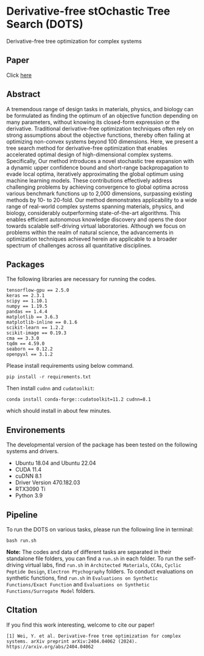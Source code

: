 # Derivative-free stOchastic Tree Search (DOTS)
Derivative-free tree optimization for complex systems

## Paper
Click [here](https://arxiv.org/abs/2404.04062)

## Abstract

A tremendous range of design tasks in materials, physics, and biology can be formulated as finding the optimum of an objective function depending on many parameters, without knowing its closed-form expression or the derivative. Traditional derivative-free optimization techniques often rely on strong assumptions about the objective functions, thereby often failing at optimizing non-convex systems beyond 100 dimensions. Here, we present a tree search method for derivative-free optimization that enables accelerated optimal design of high-dimensional complex systems. Specifically, Our method introduces a novel stochastic tree expansion with a dynamic upper confidence bound and short-range backpropagation to evade local optima, iteratively approximating the global optimum using machine learning models. These contributions effectively address challenging problems by achieving convergence to global optima across various benchmark functions up to 2,000 dimensions, surpassing existing methods by 10- to 20-fold. Our method demonstrates applicability to a wide range of real-world complex systems spanning materials, physics, and biology, considerably outperforming state-of-the-art algorithms. This enables efficient autonomous knowledge discovery and opens the door towards scalable self-driving virtual laboratories. Although we focus on problems within the realm of natural science, the advancements in optimization techniques achieved herein are applicable to a broader spectrum of challenges across all quantitative disciplines.

## Packages

The following libraries are necessary for running the codes.

```shell
tensorflow-gpu == 2.5.0
keras == 2.3.1
scipy == 1.10.1
numpy == 1.19.5
pandas == 1.4.4
matplotlib == 3.6.3
matplotlib-inline == 0.1.6
scikit-learn == 1.2.2
scikit-image == 0.19.3
cma == 3.3.0
tqdm == 4.59.0
seaborn == 0.12.2
openpyxl == 3.1.2
```
Please install requirements using below command.
```
pip install -r requirements.txt
```

Then install `cudnn` and `cudatoolkit`:
```
conda install conda-forge::cudatoolkit=11.2 cudnn=8.1
```

which should install in about few minutes.

## Environements
The developmental version of the package has been tested on the following systems and drivers.
- Ubuntu 18.04 and Ubuntu 22.04 
- CUDA 11.4
- cuDNN 8.1
- Driver Version 470.182.03
- RTX3090 Ti
- Python 3.9

## Pipeline

To run the DOTS on various tasks, please run the following line in terminal:

```shell
bash run.sh
```
**Note:** The codes and data of different tasks are separated in their standalone file folders, you can find a `run.sh` in each folder.
To run the self-driving virtual labs, find `run.sh` in `Architected Materials`, `CCAs`, `Cyclic Peptide Design`, `Electron Ptychography` folders.
To conduct evaluations on synthetic functions, find `run.sh` in `Evaluations on Synthetic Functions/Exact Function` and `Evaluations on Synthetic Functions/Surrogate Model` folders.

## CItation

If you find this work interesting, welcome to cite our paper!

```
[1] Wei, Y. et al. Derivative-free tree optimization for complex systems. arXiv preprint arXiv:2404.04062 (2024). https://arxiv.org/abs/2404.04062
```

